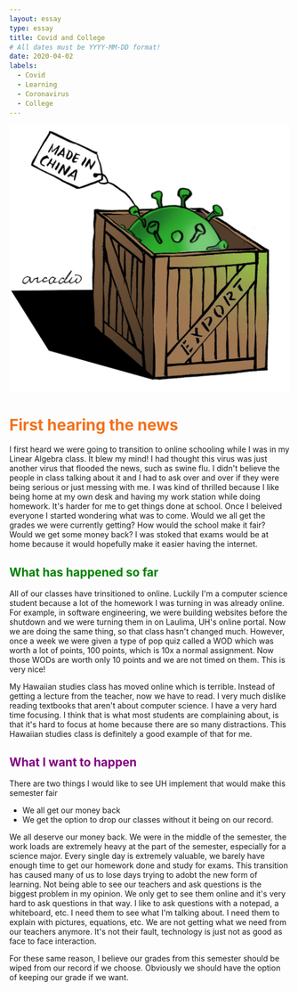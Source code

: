 ```yaml
---
layout: essay
type: essay
title: Covid and College
# All dates must be YYYY-MM-DD format!
date: 2020-04-02
labels:
  - Covid
  - Learning
  - Coronavirus
  - College
---
```


<img class="ui left medium floated image" src="../images/covid.jpg">

<h1 style="color: #F2711C">First hearing the news</h1>
  I first heard we were going to transition to online schooling while I was in my Linear Algebra class.  It blew my mind!  I had thought this virus was just another virus that flooded the news, such as swine flu. I didn't believe the people in class talking about it and I had to ask over and over if they were being serious or just messing with me.  I was kind of thrilled because I like being home at my own desk and having my work station while doing homework. It's harder for me to get things done at school.  Once I beleived everyone I started wondering what was to come.  Would we all get the grades we were currently getting? How would the school make it fair?  Would we get some money back? I was stoked that exams would be at home because it would hopefully make it easier having the internet.
  
<h2 style="color: green">What has happened so far</h2>
  All of our classes have trinsitioned to online.  Luckily I'm a computer science student because a lot of the homework I was turning in was already online.  For example, in software engineering, we were building websites before the shutdown and we were turning them in on Laulima, UH's online portal.  Now we are doing the same thing, so that class hasn't changed much.  However, once a week we were given a type of pop quiz called a WOD which was worth a lot of points, 100 points, which is 10x a normal assignment.  Now those WODs are worth only 10 points and we are not timed on them.  This is very nice!
  
  My Hawaiian studies class has moved online which is terrible.  Instead of getting a lecture from the teacher, now we have to read.  I very much dislike reading textbooks that aren't about computer science.  I have a very hard time focusing.  I think that is what most students are complaining about, is that it's hard to focus at home because there are so many distractions.  This Hawaiian studies class is definitely a good example of that for me.
  
 <h2 style="color: purple">What I want to happen</h2>
 There are two things I would like to see UH implement that would make this semester fair
 <ul>
  <li>We all get our money back</li>
  <li>We get the option to drop our classes without it being on our record.</li>
  </ul>
  
 We all deserve our money back.  We were in the middle of the semester, the work loads are extremely heavy at the part of the semester, especially for a science major.  Every single day is extremely valuable, we barely have enough time to get our homework done and study for exams.  This transition has caused many of us to lose days trying to adobt the new form of learning.  Not being able to see our teachers and ask questions is the biggest problem in my opinion.  We only get to see them online and it's very hard to ask questions in that way.  I like to ask questions with a notepad, a whiteboard, etc. I need them to see what I'm talking about.  I need them to explain with pictures, equations, etc.  We are not getting what we need from our teachers anymore.  It's not their fault, technology is just not as good as face to face interaction.

For these same reason, I believe our grades from this semester should be wiped from our record if we choose.  Obviously we should have the option of keeping our grade if we want.
